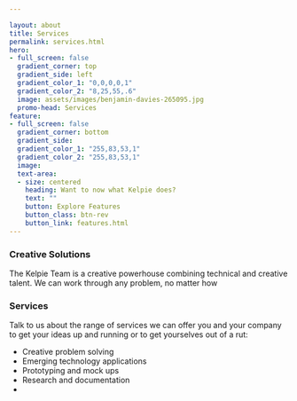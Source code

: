 ```yaml
---

layout: about
title: Services
permalink: services.html
hero:
- full_screen: false
  gradient_corner: top
  gradient_side: left
  gradient_color_1: "0,0,0,0,1"
  gradient_color_2: "8,25,55,.6"
  image: assets/images/benjamin-davies-265095.jpg
  promo-head: Services
feature:
- full_screen: false
  gradient_corner: bottom
  gradient_side:
  gradient_color_1: "255,83,53,1"
  gradient_color_2: "255,83,53,1"
  image:
  text-area:
  - size: centered
    heading: Want to now what Kelpie does?
    text: ""
    button: Explore Features
    button_class: btn-rev
    button_link: features.html
---
```


### Creative Solutions

The Kelpie Team is a creative powerhouse combining technical and creative talent. We can work through any problem, no matter how

### Services

Talk to us about the range of services we can offer you and your company to get your ideas up and running or to get yourselves out of a rut:

- Creative problem solving
- Emerging technology applications
- Prototyping and mock ups
- Research and documentation
-
